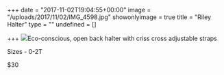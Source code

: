+++
date = "2017-11-02T19:04:55+00:00"
image = "/uploads/2017/11/02/IMG_4598.jpg"
showonlyimage = true
title = "Riley Halter"
type = ""
undefined = []

+++
![](/uploads/2017/11/02/IMG_4598.jpg)Eco-conscious, open back halter with criss cross adjustable straps

Sizes - 0-2T

\$30
